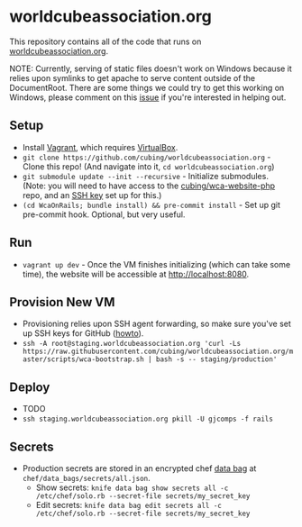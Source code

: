 worldcubeassociation.org
========================

This repository contains all of the code that runs on [worldcubeassociation.org](https://www.worldcubeassociation.org/).

NOTE: Currently, serving of static files doesn't work on Windows because it relies
upon symlinks to get apache to serve content outside of the DocumentRoot. There
are some things we could try to get this working on Windows, please comment
on this [issue](https://github.com/cubing/worldcubeassociation.org/issues/11) if
you're interested in helping out.

## Setup
- Install [Vagrant](https://www.vagrantup.com/), which requires
  [VirtualBox](https://www.virtualbox.org/).
- `git clone https://github.com/cubing/worldcubeassociation.org` - Clone this repo! (And navigate into it, `cd worldcubeassociation.org`)
- `git submodule update --init --recursive` - Initialize submodules. (Note: you will need to have access to the [cubing/wca-website-php](https://github.com/cubing/wca-website-php) repo, and an [SSH key](https://help.github.com/articles/generating-ssh-keys/) set up for this.)
- `(cd WcaOnRails; bundle install) && pre-commit install` - Set up git pre-commit hook. Optional, but very useful.

## Run
- `vagrant up dev` - Once the VM finishes initializing (which can take some time),
  the website will be accessible at [http://localhost:8080](http://localhost:8080).

## Provision New VM
- Provisioning relies upon SSH agent forwarding, so make sure you've set up SSH
  keys for GitHub ([howto](https://help.github.com/articles/generating-ssh-keys/)).
- `ssh -A root@staging.worldcubeassociation.org 'curl -Ls https://raw.githubusercontent.com/cubing/worldcubeassociation.org/master/scripts/wca-bootstrap.sh | bash -s -- staging/production'`

## Deploy
- TODO
- `ssh staging.worldcubeassociation.org pkill -U gjcomps -f rails`

## Secrets
- Production secrets are stored in an encrypted chef [data bag](https://docs.chef.io/data_bags.html) at `chef/data_bags/secrets/all.json`.
  - Show secrets: `knife data bag show secrets all -c /etc/chef/solo.rb --secret-file secrets/my_secret_key`
  - Edit secrets: `knife data bag edit secrets all -c /etc/chef/solo.rb --secret-file secrets/my_secret_key`
